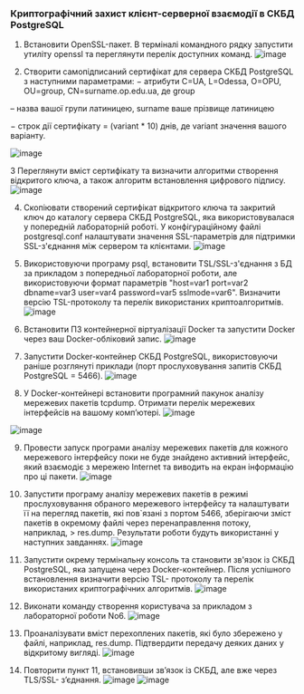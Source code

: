 ### Криптографічний захист клієнт-серверної взаємодії в СКБД PostgreSQL

1. Встановити OpenSSL-пакет. В терміналі командного рядку запустити утиліту openssl та переглянути перелік доступних команд.
![image](https://github.com/user-attachments/assets/9cc5991d-988e-4492-8536-26af3ab7762b)

2. Створити самопідписаний сертифікат для сервера СКБД PostgreSQL з наступними параметрами:
  − атрибути C=UA, L=Odessa, O=OPU, OU=group, CN=surname.op.edu.ua, де group

  – назва вашої групи латиницею, surname ваше прізвище латиницею

  − строк дії сертифікату = (variant * 10) днів, де variant значення вашого варіанту.

  ![image](https://github.com/user-attachments/assets/b1320e4f-a4f4-4528-a282-6c8e6ca45ccc)

3 Переглянути вміст сертифікату та визначити алгоритми створення відкритого ключа, а також алгоритм встановлення цифрового підпису.
![image](https://github.com/user-attachments/assets/ec9bc397-5dff-407a-9a8c-3f371b5ea745)

4. Скопіювати створений сертифікат відкритого ключа та закритий ключ до каталогу сервера СКБД PostgreSQL, яка використовувалася у попередній лабораторній роботі. У конфігураційному файлі postgresql.conf налаштувати значення SSL-параметрів для підтримки SSL-з'єднання між сервером та клієнтами.
![image](https://github.com/user-attachments/assets/c0878127-da74-49ba-89c0-6ba52dc033f8)

5. Використовуючи програму psql, встановити TSL/SSL-з'єднання з БД за прикладом з попередньої лабораторної роботи, але використовуючи формат параметрів "host=var1 port=var2 dbname=var3 user=var4 password=var5 sslmode=var6". Визначити версію TSL-протоколу та перелік використаних криптоалгоритмів.
![image](https://github.com/user-attachments/assets/8d254f48-d0e5-4d5c-b2f6-0137185334a1)

6. Встановити ПЗ контейнерної віртуалізації Docker та запустити Docker через ваш Docker-обліковий запис.
![image](https://github.com/user-attachments/assets/6d5710a4-353b-4311-b6cb-f0a2d4b2450a)

7. Запустити Docker-контейнер СКБД PostgreSQL, використовуючи раніше розглянуті приклади (порт прослуховування запитів СКБД PostgreSQL = 5466).
![image](https://github.com/user-attachments/assets/c7d7d524-dd40-4f6e-8b8d-f5eea9af68be)

8. У Docker-контейнері встановити програмний пакунок аналізу мережевих пакетів tcpdump. Отримати перелік мережевих інтерфейсів на вашому комп’ютері.
![image](https://github.com/user-attachments/assets/6abe28c3-218d-4daa-aaef-8cb6421ee2ef)

![image](https://github.com/user-attachments/assets/b0f87e72-320a-4c34-b4db-05085ff254c2)


9. Провести запуск програми аналізу мережевих пакетів для кожного мережевого інтерфейсу поки не буде знайдено активний інтерфейс, який взаємодіє з мережею Internet та виводить на екран інформацію про ці пакети.
![image](https://github.com/user-attachments/assets/101cb6ac-2e0d-4d95-bd47-c6409cfc12bc)

    
10. Запустити програму аналізу мережевих пакетів в режимі прослуховування обраного мережевого інтерфейсу та налаштувати її на перегляд пакетів, які пов`язані з портом 5466, зберігаючи зміст пакетів в окремому файлі через перенаправлення потоку, наприклад, > res.dump. Результати роботи будуть використанні у наступних завданнях.
![image](https://github.com/user-attachments/assets/08c78b95-1683-4b60-8c48-0fbccb5ed7a6)

    
11. Запустити окрему термінальну консоль та становити зв'язок із СКБД PostgreSQL, яка запущена через Docker-контейнер. Після успішного встановлення визначити версію TSL- протоколу та перелік використаних криптографічних алгоритмів.
![image](https://github.com/user-attachments/assets/ef4dfa18-91ae-4041-b803-a80eb0b33e94)

    
12. Виконати команду створення користувача за прикладом з лабораторної роботи No6.
![image](https://github.com/user-attachments/assets/6b49fed4-d556-48e2-897a-644cd7462b0b)


    
13. Проаналізувати вміст перехоплених пакетів, які було збережено у файлі, наприклад, res.dump. Підтвердити передачу деяких даних у відкритому вигляді.
![image](https://github.com/user-attachments/assets/5b37201d-627d-45bb-a5b2-2a624ad11cb4)

    
14. Повторити пункт 11, встановивши зв’язок із СКБД, але вже через TLS/SSL- з’єднання.
![image](https://github.com/user-attachments/assets/51bf29ac-2190-470e-8e13-bb4c674a16a2)
![image](https://github.com/user-attachments/assets/983c34d1-6e25-4328-8750-6dcfcadbe177)

    
